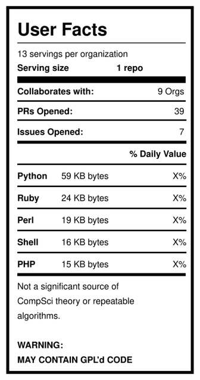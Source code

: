 <img src="https://raw.githubusercontent.com/lbonanomi/lbonanomi/master/label.svg" align="left" alt="user statistics"/>
